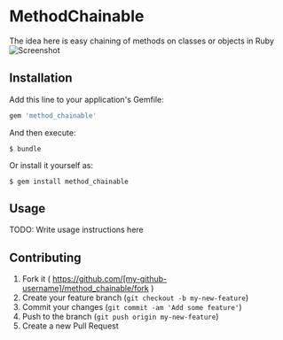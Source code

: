 # MethodChainable

The idea here is easy chaining of methods on classes or objects in Ruby
![Screenshot](https://image.ibb.co/miSA9Q/chain_link_hi.png)

## Installation

Add this line to your application's Gemfile:

```ruby
gem 'method_chainable'
```

And then execute:

    $ bundle

Or install it yourself as:

    $ gem install method_chainable

## Usage

TODO: Write usage instructions here

## Contributing

1. Fork it ( https://github.com/[my-github-username]/method_chainable/fork )
2. Create your feature branch (`git checkout -b my-new-feature`)
3. Commit your changes (`git commit -am 'Add some feature'`)
4. Push to the branch (`git push origin my-new-feature`)
5. Create a new Pull Request
